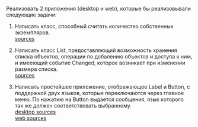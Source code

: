 Реализовать 2 приложения (desktop и web), которые бы реализовывали следующие задачи:  

1) Написать класс, способный считать количество собственных экземпляров.  
[sources](https://github.com/continentaL27/ispirer/tree/main/src/main/java/com/conti/stage1)  

2) Написать класс List, предоставляющий возможность хранения списка объектов, операции по добалению объектов и доступа к ним, и имееющий событие Changed, которое возникает при изменении размера списка.  
[sources](https://github.com/continentaL27/ispirer/tree/main/src/main/java/com/conti/stage2)

3) Написать простейшее приложение, отображающее Label и Button, с поддержкой двух языков, которые переключаются через главное меню. По нажатию на Button выдается сообщения, язык которого так же должен соответствовать выбранному.  
[desktop sources](https://github.com/continentaL27/i18n-desk)  
[web sources](https://github.com/continentaL27/i18n-web)
